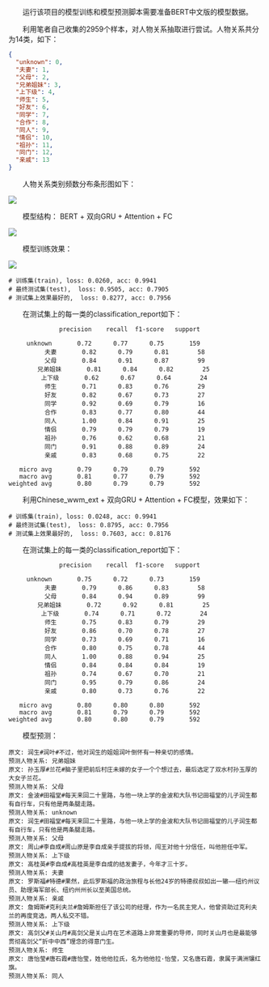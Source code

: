 &emsp;&emsp;运行该项目的模型训练和模型预测脚本需要准备BERT中文版的模型数据。

&emsp;&emsp;利用笔者自己收集的2959个样本，对人物关系抽取进行尝试。人物关系共分为14类，如下：

```json
{
  "unknown": 0,
  "夫妻": 1,
  "父母": 2,
  "兄弟姐妹": 3,
  "上下级": 4,
  "师生": 5,
  "好友": 6,
  "同学": 7,
  "合作": 8,
  "同人": 9,
  "情侣": 10,
  "祖孙": 11,
  "同门": 12,
  "亲戚": 13
}
```

&emsp;&emsp;人物关系类别频数分布条形图如下：

![](https://github.com/chenlian-zhou/people_relation_extract/blob/master/people_relation_extract/data/bar_chart.png)


&emsp;&emsp;模型结构： BERT + 双向GRU + Attention + FC 

![](https://github.com/chenlian-zhou/people_relation_extract/blob/master/people_relation_extract/model.png)

&emsp;&emsp;模型训练效果：

![](https://github.com/chenlian-zhou/people_relation_extract/blob/master/people_relation_extract/loss_acc.png)

```
# 训练集(train), loss: 0.0260, acc: 0.9941
# 最终测试集(test),  loss: 0.9505, acc: 0.7905
# 测试集上效果最好的,  loss: 0.8277, acc: 0.7956
```

&emsp;&emsp;在测试集上的每一类的classification_report如下：

```
              precision    recall  f1-score   support

     unknown       0.72      0.77      0.75       159
          夫妻       0.82      0.79      0.81        58
          父母       0.84      0.91      0.87        99
        兄弟姐妹       0.81      0.84      0.82        25
         上下级       0.62      0.67      0.64        24
          师生       0.71      0.83      0.76        29
          好友       0.82      0.67      0.73        27
          同学       0.92      0.69      0.79        16
          合作       0.83      0.77      0.80        44
          同人       1.00      0.84      0.91        25
          情侣       0.79      0.79      0.79        19
          祖孙       0.76      0.62      0.68        21
          同门       0.91      0.88      0.89        24
          亲戚       0.83      0.68      0.75        22

   micro avg       0.79      0.79      0.79       592
   macro avg       0.81      0.77      0.79       592
weighted avg       0.80      0.79      0.79       592
```

&emsp;&emsp;利用Chinese_wwm_ext + 双向GRU + Attention + FC模型，效果如下：

```
# 训练集(train), loss: 0.0248, acc: 0.9941
# 最终测试集(test),  loss: 0.8795, acc: 0.7956
# 测试集上效果最好的,  loss: 0.7603, acc: 0.8176
``` 

&emsp;&emsp;在测试集上的每一类的classification_report如下：

```
              precision    recall  f1-score   support

     unknown       0.75      0.72      0.73       159
          夫妻       0.79      0.86      0.83        58
          父母       0.84      0.94      0.89        99
        兄弟姐妹       0.72      0.92      0.81        25
         上下级       0.74      0.71      0.72        24
          师生       0.75      0.83      0.79        29
          好友       0.86      0.70      0.78        27
          同学       0.73      0.69      0.71        16
          合作       0.80      0.75      0.78        44
          同人       1.00      0.88      0.94        25
          情侣       0.84      0.84      0.84        19
          祖孙       0.74      0.67      0.70        21
          同门       0.95      0.79      0.86        24
          亲戚       0.80      0.73      0.76        22

   micro avg       0.80      0.80      0.80       592
   macro avg       0.81      0.79      0.79       592
weighted avg       0.80      0.80      0.79       592
```

&emsp;&emsp;模型预测：

```
原文: 润生#润叶#不过，他对润生的姐姐润叶倒怀有一种亲切的感情。
预测人物关系: 兄弟姐妹
原文: 孙玉厚#兰花#脑子里把前后村庄未嫁的女子一个个想过去，最后选定了双水村孙玉厚的大女子兰花。
预测人物关系: 父母
原文: 金波#田福堂#每天来回二十里路，与他一块上学的金波和大队书记田福堂的儿子润生都有自行车，只有他是两条腿走路。
预测人物关系: unknown
原文: 润生#田福堂#每天来回二十里路，与他一块上学的金波和大队书记田福堂的儿子润生都有自行车，只有他是两条腿走路。
预测人物关系: 父母
原文: 周山#李自成#周山原是李自成亲手提拔的将领，闯王对他十分信任，叫他担任中军。
预测人物关系: 上下级
原文: 高桂英#李自成#高桂英是李自成的结发妻子，今年才三十岁。
预测人物关系: 夫妻
原文: 罗斯福#特德#果然，此后罗斯福的政治旅程与长他24岁的特德叔叔如出一辙——纽约州议员、助理海军部长、纽约州州长以至美国总统。
预测人物关系: 亲戚
原文: 詹姆斯#克利夫兰#詹姆斯担任了该公司的经理，作为一名民主党人，他曾资助过克利夫兰的再度竞选，两人私交不错。
预测人物关系: 上下级
原文: 高剑父#关山月#高剑父是关山月在艺术道路上非常重要的导师，同时关山月也是最能够贯彻高剑父“折中中西”理念的得意门生。
预测人物关系: 师生
原文: 唐怡莹#唐石霞#唐怡莹，姓他他拉氏，名为他他拉·怡莹，又名唐石霞，隶属于满洲镶红旗。
预测人物关系: 同人
```

